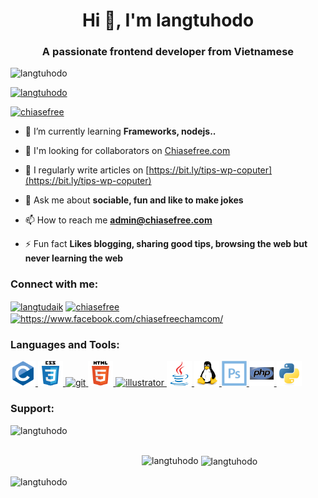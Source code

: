 <h1 align="center">Hi 👋, I'm langtuhodo</h1>
<h3 align="center">A passionate frontend developer from Vietnamese</h3>

<p align="left"> <img src="https://komarev.com/ghpvc/?username=langtuhodo&label=Profile%20views&color=0e75b6&style=flat" alt="langtuhodo" /> </p>

<p align="left"> <a href="https://github.com/ryo-ma/github-profile-trophy"><img src="https://github-profile-trophy.vercel.app/?username=langtuhodo" alt="langtuhodo" /></a> </p>

<p align="left"> <a href="https://twitter.com/chiasefree" target="blank"><img src="https://img.shields.io/twitter/follow/chiasefree?logo=twitter&style=for-the-badge" alt="chiasefree" /></a> </p>

- 🌱 I’m currently learning **Frameworks, nodejs..**

- 👯 I'm looking for collaborators on [Chiasefree.com](https://bit.ly/collaborators-for-me)

- 📝 I regularly write articles on [https://bit.ly/tips-wp-coputer](https://bit.ly/tips-wp-coputer)

- 💬 Ask me about **sociable, fun and like to make jokes**

- 📫 How to reach me **admin@chiasefree.com**

- ⚡ Fun fact **Likes blogging, sharing good tips, browsing the web but never learning the web**

<h3 align="left">Connect with me:</h3>
<p align="left">
<a href="https://codepen.io/langtudaik" target="blank"><img align="center" src="https://raw.githubusercontent.com/rahuldkjain/github-profile-readme-generator/master/src/images/icons/Social/codepen.svg" alt="langtudaik" height="30" width="40" /></a>
<a href="https://twitter.com/chiasefree" target="blank"><img align="center" src="https://raw.githubusercontent.com/rahuldkjain/github-profile-readme-generator/master/src/images/icons/Social/twitter.svg" alt="chiasefree" height="30" width="40" /></a>
<a href="https://fb.com/https://www.facebook.com/chiasefreechamcom/" target="blank"><img align="center" src="https://raw.githubusercontent.com/rahuldkjain/github-profile-readme-generator/master/src/images/icons/Social/facebook.svg" alt="https://www.facebook.com/chiasefreechamcom/" height="30" width="40" /></a>
</p>

<h3 align="left">Languages and Tools:</h3>
<p align="left"> <a href="https://www.cprogramming.com/" target="_blank"> <img src="https://raw.githubusercontent.com/devicons/devicon/master/icons/c/c-original.svg" alt="c" width="40" height="40"/> </a> <a href="https://www.w3schools.com/css/" target="_blank"> <img src="https://raw.githubusercontent.com/devicons/devicon/master/icons/css3/css3-original-wordmark.svg" alt="css3" width="40" height="40"/> </a> <a href="https://git-scm.com/" target="_blank"> <img src="https://www.vectorlogo.zone/logos/git-scm/git-scm-icon.svg" alt="git" width="40" height="40"/> </a> <a href="https://www.w3.org/html/" target="_blank"> <img src="https://raw.githubusercontent.com/devicons/devicon/master/icons/html5/html5-original-wordmark.svg" alt="html5" width="40" height="40"/> </a> <a href="https://www.adobe.com/in/products/illustrator.html" target="_blank"> <img src="https://www.vectorlogo.zone/logos/adobe_illustrator/adobe_illustrator-icon.svg" alt="illustrator" width="40" height="40"/> </a> <a href="https://www.java.com" target="_blank"> <img src="https://raw.githubusercontent.com/devicons/devicon/master/icons/java/java-original.svg" alt="java" width="40" height="40"/> </a> <a href="https://www.linux.org/" target="_blank"> <img src="https://raw.githubusercontent.com/devicons/devicon/master/icons/linux/linux-original.svg" alt="linux" width="40" height="40"/> </a> <a href="https://www.photoshop.com/en" target="_blank"> <img src="https://raw.githubusercontent.com/devicons/devicon/master/icons/photoshop/photoshop-line.svg" alt="photoshop" width="40" height="40"/> </a> <a href="https://www.php.net" target="_blank"> <img src="https://raw.githubusercontent.com/devicons/devicon/master/icons/php/php-original.svg" alt="php" width="40" height="40"/> </a> <a href="https://www.python.org" target="_blank"> <img src="https://raw.githubusercontent.com/devicons/devicon/master/icons/python/python-original.svg" alt="python" width="40" height="40"/> </a> </p>

<h3 align="left">Support:</h3>
<p><a href="https://www.buymeacoffee.com/langtuhodo"> <img align="left" src="https://cdn.buymeacoffee.com/buttons/v2/default-yellow.png" height="50" width="210" alt="langtuhodo" /></a></p><br><br>

<p><img align="left" src="https://github-readme-stats.vercel.app/api/top-langs?username=langtuhodo&show_icons=true&locale=en&layout=compact" alt="langtuhodo" /></p>

<p>&nbsp;<img align="center" src="https://github-readme-stats.vercel.app/api?username=langtuhodo&show_icons=true&locale=en" alt="langtuhodo" /></p>

<p><img align="center" src="https://github-readme-streak-stats.herokuapp.com/?user=langtuhodo&" alt="langtuhodo" /></p>
